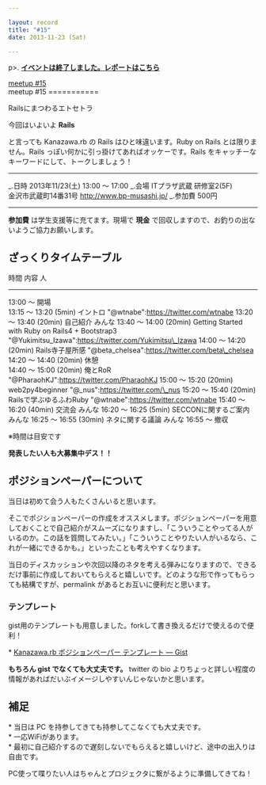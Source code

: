 ```yaml
---

layout: record
title: "#15"
date: 2013-11-23 (Sat)

---
```


p\>.
<a href="./report.html"><strong>イベントは終了しました。レポートはこちら</strong></a>

<div class="doorkeeper-widget">
<a href="http://kzrb.doorkeeper.jp/events/6745" class="doorkeeper-registration-widget">meetup
#15</a><script src="http://widgets.doorkeeper.jp/w/widget.js" type="text/javascript"></script>

</div>
meetup #15
===========

Railsにまつわるエトセトラ

今回はいよいよ **Rails** ![]()

と言っても Kanazawa.rb の Rails はひと味違います。Ruby on Rails
とは限りません。Rails っぽい何かに引っ掛けてあればオッケーです。Rails
をキャッチーなキーワードにして、トークしましょう！

  ----------- -----------------------------------------------
  \_.日時     2013年11/23(土) 13:00 〜 17:00
  \_.会場     ITプラザ武蔵 研修室2(5F)<br>金沢市武蔵町14番31号 <a href="http://www.bp-musashi.jp/">http://www.bp-musashi.jp/</a>
  \_.参加費   500円
  ----------- -----------------------------------------------

**参加費** は学生支援等に充てます。現場で **現金**
で回収しますので、お釣りの出ないようご協力お願いします。

ざっくりタイムテーブル
----------------------

  時間                     内容                                               人
  ------------------------ -------------------------------------------------- ----------------------------------------------------------
  13:00 〜                 開場                                               
  13:15 〜 13:20 (5min)    イントロ                                           "@wtnabe":https://twitter.com/wtnabe
  13:20 〜 13:40 (20min)   自己紹介                                           みんな
  13:40 〜 14:00 (20min)   Getting Started with Ruby on Rails4 + Bootstrap3   "@Yukimitsu\_Izawa":https://twitter.com/Yukimitsu\_Izawa
  14:00 〜 14:20 (20min)   Rails寺子屋所感                                    "@beta\_chelsea":https://twitter.com/beta\_chelsea
  14:20 〜 14:40 (20min)   休憩                                               
  14:40 〜 15:00 (20min)   俺とRoR                                            "@PharaohKJ":https://twitter.com/PharaohKJ
  15:00 〜 15:20 (20min)   web2py4beginner                                    "@\_nus":https://twitter.com/\_nus
  15:20 〜 15:40 (20min)   Railsで学ぶゆるふわRuby                            "@wtnabe":https://twitter.com/wtnabe
  15:40 〜 16:20 (40min)   交流会                                             みんな
  16:20 〜 16:25 (5min)    SECCONに関するご案内                               みんな
  16:25 〜 16:55 (30min)   ネタに関する議論                                   みんな
  16:55 〜                 撤収                                               

※時間は目安です

**発表したい人も大募集中デス！！**

ポジションペーパーについて
--------------------------

当日は初めて会う人もたくさんいると思います。

そこでポジションペーパーの作成をオススメします。ポジションペーパーを用意しておくことで自己紹介がスムーズになりますし、「こういうことやってる人がいるのか。この話を質問してみたい。」「こういうことやりたい人がいるなら、これが一緒にできるかも。」といったことも考えやすくなります。

当日のディスカッションや次回以降のネタを考える弾みになりますので、できるだけ事前に作成しておいてもらえると嬉しいです。どのような形で作ってもらっても結構ですが、permalink
があるとお互いに便利だと思います。

### テンプレート

gist用のテンプレートも用意しました。forkして書き換えるだけで使えるので便利！

\* [Kanazawa.rb ポジションペーパー テンプレート —
Gist](https://gist.github.com/5a523ec3180002229a32)

**もちろん gist でなくても大丈夫です。** twitter の bio
よりちょっと詳しい程度の情報があればだいぶイメージしやすいんじゃないかと思います。

補足
----

\* 当日は PC を持参してきても持参してこなくても大丈夫です。\
 \* 一応WiFiがあります。\
 \*
最初に自己紹介するので遅刻しないでもらえると嬉しいけど、途中の出入りは自由です。

PC使って喋りたい人はちゃんとプロジェクタに繋がるように準備してきてね！
